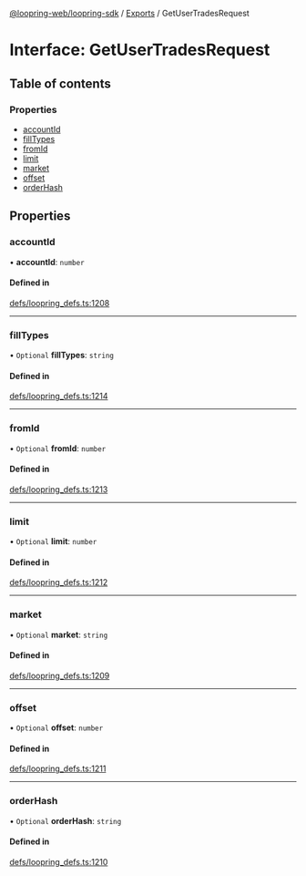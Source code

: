 [@loopring-web/loopring-sdk](../README.md) / [Exports](../modules.md) / GetUserTradesRequest

# Interface: GetUserTradesRequest

## Table of contents

### Properties

- [accountId](GetUserTradesRequest.md#accountid)
- [fillTypes](GetUserTradesRequest.md#filltypes)
- [fromId](GetUserTradesRequest.md#fromid)
- [limit](GetUserTradesRequest.md#limit)
- [market](GetUserTradesRequest.md#market)
- [offset](GetUserTradesRequest.md#offset)
- [orderHash](GetUserTradesRequest.md#orderhash)

## Properties

### accountId

• **accountId**: `number`

#### Defined in

[defs/loopring_defs.ts:1208](https://github.com/Loopring/loopring_sdk/blob/9d83b66/src/defs/loopring_defs.ts#L1208)

___

### fillTypes

• `Optional` **fillTypes**: `string`

#### Defined in

[defs/loopring_defs.ts:1214](https://github.com/Loopring/loopring_sdk/blob/9d83b66/src/defs/loopring_defs.ts#L1214)

___

### fromId

• `Optional` **fromId**: `number`

#### Defined in

[defs/loopring_defs.ts:1213](https://github.com/Loopring/loopring_sdk/blob/9d83b66/src/defs/loopring_defs.ts#L1213)

___

### limit

• `Optional` **limit**: `number`

#### Defined in

[defs/loopring_defs.ts:1212](https://github.com/Loopring/loopring_sdk/blob/9d83b66/src/defs/loopring_defs.ts#L1212)

___

### market

• `Optional` **market**: `string`

#### Defined in

[defs/loopring_defs.ts:1209](https://github.com/Loopring/loopring_sdk/blob/9d83b66/src/defs/loopring_defs.ts#L1209)

___

### offset

• `Optional` **offset**: `number`

#### Defined in

[defs/loopring_defs.ts:1211](https://github.com/Loopring/loopring_sdk/blob/9d83b66/src/defs/loopring_defs.ts#L1211)

___

### orderHash

• `Optional` **orderHash**: `string`

#### Defined in

[defs/loopring_defs.ts:1210](https://github.com/Loopring/loopring_sdk/blob/9d83b66/src/defs/loopring_defs.ts#L1210)

